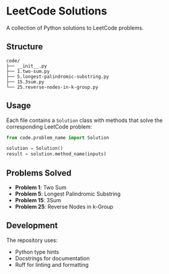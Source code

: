 # LeetCode Solutions

A collection of Python solutions to LeetCode problems.

## Structure

```
code/
├── __init__.py
├── 1.two-sum.py
├── 5.longest-palindromic-substring.py
├── 15.3sum.py
└── 25.reverse-nodes-in-k-group.py
```

## Usage

Each file contains a `Solution` class with methods that solve the corresponding LeetCode problem:

```python
from code.problem_name import Solution

solution = Solution()
result = solution.method_name(inputs)
```

## Problems Solved

- **Problem 1**: Two Sum
- **Problem 5**: Longest Palindromic Substring
- **Problem 15**: 3Sum
- **Problem 25**: Reverse Nodes in k-Group

## Development

The repository uses:

- Python type hints
- Docstrings for documentation
- Ruff for linting and formatting
